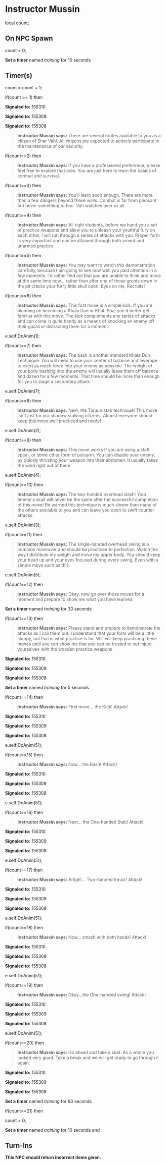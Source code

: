 # Instructor Mussin
local count;


## On NPC Spawn

count = 0;

**Set a timer** named *training* for 10 seconds


## Timer(s)

count = count + 1;

if(count == 1) then


**Signaled to:** 155310


**Signaled to:** 155309


**Signaled to:** 155308


>**Instructor Mussin says:** There are several routes available to you as a citizen of Shar Vahl. All citizens are expected to actively participate in the maintenance of our security.

if(count==2) then


>**Instructor Mussin says:** If you have a professional preference, please feel free to explore that area. You are just here to learn the basics of combat and survival.

if(count==3) then


>**Instructor Mussin says:** You'll learn soon enough. There are more than a few dangers beyond these walls. Combat is far from pleasant, but never something to fear. Vah watches over us all.

if(count==4) then


>**Instructor Mussin says:** All right students, before we hand you a set of practice weapons and allow you to unleash your youthful fury on each other, I will run through a series of attacks with you. Proper form is very important and can be attained through both armed and unarmed practice.

if(count==5) then


>**Instructor Mussin says:** You may want to watch this demonstration carefully, because I am going to see how well you paid attention in a few moments. I'd rather find out that you are unable to think and move at the same time now... rather than after one of those grunts down in the pit cracks your furry little skull open. Eyes on me, Recruits!

if(count==6) then


>**Instructor Mussin says:** This first move is a simple kick. If you are planning on becoming a Khala Dun or Khati Sha, you'd better get familiar with this move. The kick complements any series of attacks and can come in quite handy as a means of knocking an enemy off their guard or distracting them for a moment.


e.self:DoAnim(1); 

if(count==7) then


>**Instructor Mussin says:** The bash is another standard Khala Dun Technique. You will need to use your center of balance and leverage to exert as much force into your enemy as possible. The weight of your body bashing into the enemy will usually leave them off balance and dazed for a few moments. That time should be more than enough for you to stage a secondary attack.


e.self:DoAnim(7); 

if(count==8) then


>**Instructor Mussin says:** Next, the Taruun stab technique! This move isn't just for our shadow stalking citizens. Almost everyone should keep this move well practiced and ready!


e.self:DoAnim(2); 

if(count==9) then


>**Instructor Mussin says:** This move works if you are using a staff, spear, or some other form of polearm. You can disable your enemy, by quickly thrusting your weapon into their abdomen. It usually takes the wind right out of them.


e.self:DoAnim(4); 

if(count==10) then


>**Instructor Mussin says:** The two-handed overhead slash! Your enemy's skull will never be the same after the successful completion of this move! Be warned this technique is much slower than many of the others available to you and can leave you open to swift counter attacks.


e.self:DoAnim(3); 

if(count==11) then


>**Instructor Mussin says:** The single-handed overhead swing is a common maneuver and should be practiced to perfection. Watch the way I distribute my weight and move my upper body. You should keep your head up and your eyes focused during every swing. Even with a simple move such as this.


e.self:DoAnim(5); 

if(count==12) then


>**Instructor Mussin says:** Okay, now go over those moves for a moment and prepare to show me what you have learned.


**Set a timer** named *training* for 30 seconds

if(count==13) then


>**Instructor Mussin says:** Please stand and prepare to demonstrate the attacks as I call them out. I understand that your form will be a little sloppy, but that is what practice is for. Will will keep practicing these moves until you can show me that you can be trusted to not injure yourselves with the wooden practice weapons.


**Signaled to:** 155310


**Signaled to:** 155309


**Signaled to:** 155308


**Set a timer** named *training* for 5 seconds

if(count==14) then


>**Instructor Mussin says:** First move... the Kick! Attack!


**Signaled to:** 155310


**Signaled to:** 155309


**Signaled to:** 155308


e.self:DoAnim(51); 

if(count==15) then


>**Instructor Mussin says:** Now... the Bash! Attack!


**Signaled to:** 155310


**Signaled to:** 155309


**Signaled to:** 155308


e.self:DoAnim(51); 

if(count==16) then


>**Instructor Mussin says:** Next... the One-handed Stab! Attack!


**Signaled to:** 155310


**Signaled to:** 155309


**Signaled to:** 155308


e.self:DoAnim(51); 

if(count==17) then


>**Instructor Mussin says:** Arlight... Two-handed thrust! Attack!


**Signaled to:** 155310


**Signaled to:** 155309


**Signaled to:** 155308


e.self:DoAnim(51); 

if(count==18) then


>**Instructor Mussin says:** Now... smash with both hands! Attack!


**Signaled to:** 155310


**Signaled to:** 155309


**Signaled to:** 155308


e.self:DoAnim(51); 

if(count==19) then


>**Instructor Mussin says:** Okay...the One-handed swing! Attack!


**Signaled to:** 155310


**Signaled to:** 155309


**Signaled to:** 155308


e.self:DoAnim(51); 

if(count==20) then


>**Instructor Mussin says:** Go ahead and take a seat. As a whole you looked very good. Take a break and we will get ready to go through it again.


**Signaled to:** 155310


**Signaled to:** 155309


**Signaled to:** 155308


**Set a timer** named *training* for 90 seconds

if(count==21) then


count = 0;


**Set a timer** named *training* for 10 seconds
end



## Turn-Ins



**This NPC *should* return incorrect items given.**






